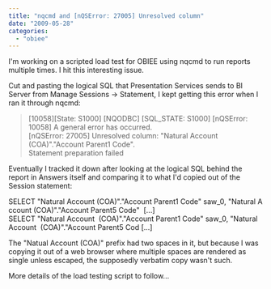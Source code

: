 ```yaml
---
title: "nqcmd and [nQSError: 27005] Unresolved column"
date: "2009-05-28"
categories: 
  - "obiee"
---
```


I'm working on a scripted load test for OBIEE using nqcmd to run reports multiple times. I hit this interesting issue.  
  
Cut and pasting the logical SQL that Presentation Services sends to BI Server from Manage Sessions -> Statement, I kept getting this error when I ran it through nqcmd:  
  

> \[10058\]\[State: S1000\] \[NQODBC\] \[SQL\_STATE: S1000\] \[nQSError: 10058\] A general error has occurred.  
> \[nQSError: 27005\] Unresolved column: "Natural Account (COA)"."Account Parent1 Code".  
> Statement preparation failed  

  
Eventually I tracked it down after looking at the logical SQL behind the report in Answers itself and comparing it to what I'd copied out of the Session statement:  
  
SELECT "Natural Account (COA)"."Account Parent1 Code" saw\_0, "Natural Account (COA)"."Account Parent5 Code"  \[...\]  
SELECT "Natural Account  (COA)"."Account Parent1 Code" saw\_0, "Natural Account  (COA)"."Account Parent5 Cod \[...\]  
  
  
  
The "Natual Account (COA)" prefix had two spaces in it, but because I was copying it out of a web browser where multiple spaces are rendered as single unless escaped, the supposedly verbatim copy wasn't such.  
  
More details of the load testing script to follow...
